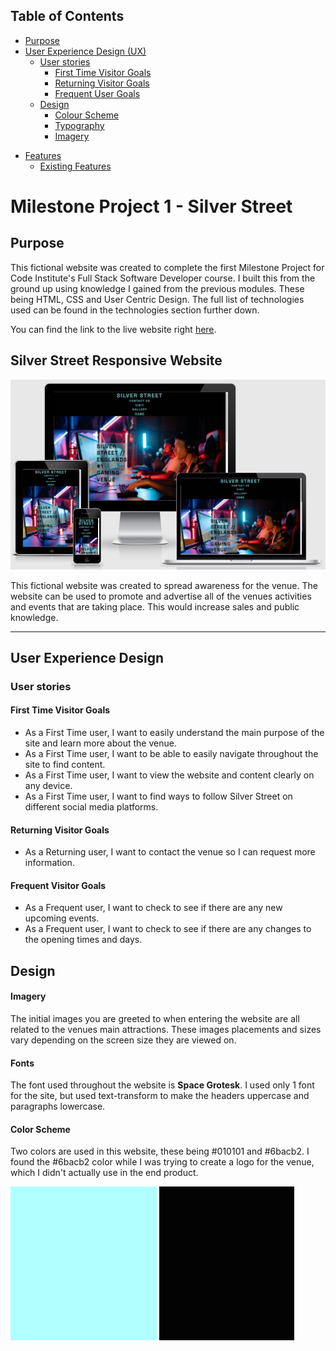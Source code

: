 ## Table of Contents
* [Purpose](#Purpose)
* [User Experience Design (UX)](#User-Experience-Design)
    * [User stories](#User-Stories)
        * [First Time Visitor Goals](#First-Time-Visitor-Goals)
        * [Returning Visitor Goals](#Returning-Visitor-Goals)
        * [Frequent User Goals](#Frequent-User-Goals)
    * [Design](#Design)
        * [Colour Scheme](#Colour-Scheme)
        * [Typography](#Typography)
        * [Imagery](#Imagery)
- [Features](#Features)
    * [Existing Features](#Existing-Features)

# Milestone Project 1 - Silver Street
## Purpose
This fictional website was created to complete the first Milestone Project for Code Institute's Full Stack Software Developer course.
I built this from the ground up using knowledge I gained from the previous modules. These being HTML, CSS and User Centric Design. The full list of technologies used can be found in the technologies section further down.

You can find the link to the live website right [here](https://jrdnbrkfld.github.io/pp1-silver-street/).

## Silver Street Responsive Website

![Website Mock Up](assets/images/readme/website-mock-up.png)

This fictional website was created to spread awareness for the venue. The website can be used to promote and advertise all of the venues activities and events that are taking place. This would increase sales and public knowledge.

*** 
## User Experience Design

### User stories
#### First Time Visitor Goals
* As a First Time user, I want to easily understand the main purpose of the site and learn more about the venue.
* As a First Time user, I want to be able to easily navigate throughout the site to find content.
* As a First Time user, I want to view the website and content clearly on any device.
* As a First Time user, I want to find ways to follow Silver Street on different social media platforms.
#### Returning Visitor Goals
* As a Returning user, I want to contact the venue so I can request more information.
#### Frequent Visitor Goals
* As a Frequent user, I want to check to see if there are any new upcoming events.
* As a Frequent user, I want to check to see if there are any changes to the opening times and days.

## Design
#### Imagery
The initial images you are greeted to when entering the website are all related to the venues main attractions. These images placements and sizes vary depending on the screen size they are viewed on.
#### Fonts
The font used throughout the website is **Space Grotesk**. I used only 1 font for the site, but used text-transform to make the headers uppercase and paragraphs lowercase.
#### Color Scheme
Two colors are used in this website, these being #010101 and #6bacb2. I found the #6bacb2 color while I was trying to create a logo for the venue, which I didn't actually use in the end product.

![Color Pallete](assets/images/readme/color-pallete.png)

